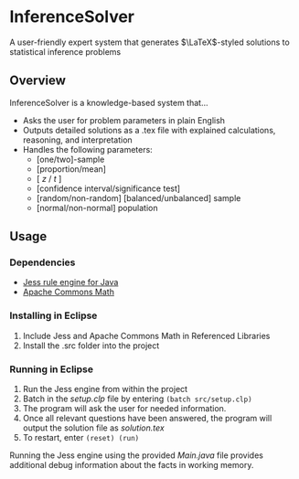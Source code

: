 # InferenceSolver
A user-friendly expert system that generates $\LaTeX$-styled solutions to statistical inference problems

## Overview

InferenceSolver is a knowledge-based system that...
- Asks the user for problem parameters in plain English
- Outputs detailed solutions as a .tex file with explained calculations, reasoning, and interpretation
- Handles the following parameters:
  - [one/two]-sample 
  - [proportion/mean] 
  - [ $z$ / $t$ ]
  - [confidence interval/significance test]
  - [random/non-random] [balanced/unbalanced] sample
  - [normal/non-normal] population


## Usage

### Dependencies
- [Jess rule engine for Java](http://alvarestech.com/temp/fuzzyjess/Jess60/Jess70b7/docs/intro.html#setup)
- [Apache Commons Math](https://commons.apache.org/proper/commons-math/)

### Installing in Eclipse
1.  Include Jess and Apache Commons Math  in Referenced Libraries
2.  Install the .src folder into the project

### Running in Eclipse
1. Run the Jess engine from within the project
2. Batch in the *setup.clp* file by entering `(batch src/setup.clp)`
3. The program will ask the user for needed information.
4. Once all relevant questions have been answered, the program will output the solution file as *solution.tex*
7.  To restart, enter `(reset) (run)`

Running the Jess engine using the provided _Main.java_ file provides additional debug information about the facts in working memory.
